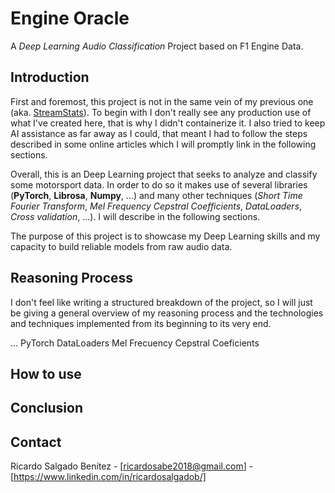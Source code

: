 # Engine Oracle

A *Deep Learning Audio Classification* Project based on F1 Engine Data.

## Introduction

First and foremost, this project is not in the same vein of my previous one (aka. [StreamStats](https://github.com/RicardoSalgadoB/streamstats)). To begin with I don't really see any production use of what I've created here, that is why I didn't containerize it. I also tried to keep AI assistance as far away as I could, that meant  I had to follow the steps described in some online articles which I will promptly link in the following sections.

Overall, this is an Deep Learning project that seeks to analyze and classify some motorsport data. In order to do so it makes use of several libraries (**PyTorch**, **Librosa**, **Numpy**, ...) and many other techniques (*Short Time Fourier Transform*, *Mel Frequency Cepstral Coefficients*, *DataLoaders*, *Cross validation*, ...). I will describe in the following sections.

The purpose of this project is to showcase my Deep Learning skills and my capacity to build reliable models from raw audio data.

## Reasoning Process

I don't feel like writing a structured breakdown of the project, so I will just be giving a general overview of my reasoning process and the technologies and techniques implemented from its beginning to its very end.

...
PyTorch
DataLoaders
Mel Frecuency Cepstral Coeficients

## How to use

## Conclusion


## Contact
Ricardo Salgado Benítez - [ricardosabe2018@gmail.com] - [https://www.linkedin.com/in/ricardosalgadob/]